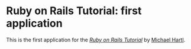 # Ruby on Rails Tutorial: first application

This is the first application for the [*Ruby on Rails Tutorial*](http://railstutorial.org) by [Michael Hartl](http://michaelhartl.com).